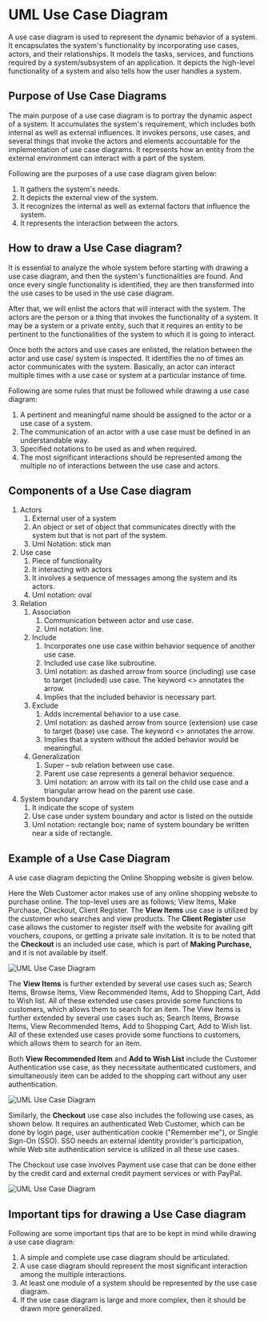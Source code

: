 UML Use Case Diagram
====================

A use case diagram is used to represent the dynamic behavior of a system. It encapsulates the system's functionality by incorporating use cases, actors, and their relationships. It models the tasks, services, and functions required by a system/subsystem of an application. It depicts the high-level functionality of a system and also tells how the user handles a system.

Purpose of Use Case Diagrams
----------------------------

The main purpose of a use case diagram is to portray the dynamic aspect of a system. It accumulates the system's requirement, which includes both internal as well as external influences. It invokes persons, use cases, and several things that invoke the actors and elements accountable for the implementation of use case diagrams. It represents how an entity from the external environment can interact with a part of the system.

Following are the purposes of a use case diagram given below:

1.  It gathers the system's needs.
2.  It depicts the external view of the system.
3.  It recognizes the internal as well as external factors that influence the system.
4.  It represents the interaction between the actors.

How to draw a Use Case diagram?
-------------------------------

It is essential to analyze the whole system before starting with drawing a use case diagram, and then the system's functionalities are found. And once every single functionality is identified, they are then transformed into the use cases to be used in the use case diagram.

After that, we will enlist the actors that will interact with the system. The actors are the person or a thing that invokes the functionality of a system. It may be a system or a private entity, such that it requires an entity to be pertinent to the functionalities of the system to which it is going to interact.

Once both the actors and use cases are enlisted, the relation between the actor and use case/ system is inspected. It identifies the no of times an actor communicates with the system. Basically, an actor can interact multiple times with a use case or system at a particular instance of time.

Following are some rules that must be followed while drawing a use case diagram:

1.  A pertinent and meaningful name should be assigned to the actor or a use case of a system.
2.  The communication of an actor with a use case must be defined in an understandable way.
3.  Specified notations to be used as and when required.
4.  The most significant interactions should be represented among the multiple no of interactions between the use case and actors.

Components of a Use Case diagram
---------------------------------------------
1. Actors
   1. External user of a system
   2. An object or set of object that communicates directly with the system but that 
is not part of the system. 
   3. Uml Notation: stick man
2. Use case
   1. Piece of functionality
   2. It interacting with actors
   3. It involves a sequence of messages among the system and its actors. 
   4. Uml notation: oval 
3. Relation
   1. Association
      1. Communication between actor and use case. 
      2. Uml notation: line. 
   2. Include
      1. Incorporates one use case within behavior sequence of another use 
case. 
      2. Included use case like subroutine. 
      3. Uml notation: as dashed arrow from source (including) use case to 
target (included) use case. The keyword <<include>> annotates the 
arrow. 
      4. Implies that the included behavior is necessary part. 
   3. Exclude
      1. Adds incremental behavior to a use case. 
      2. Uml notation: as dashed arrow from source (extension) use case to 
target (base) use case. The keyword <<exclude>> annotates the arrow. 
      3. Implies that a system without the added behavior would be 
meaningful. 
   4. Generalization
      1. Super – sub relation between use case.
      2. Parent use case represents a general behavior sequence. 
      3. Uml notation: an arrow with its tail on the child use case and a 
triangular arrow head on the parent use case.
4. System boundary
   1. It indicate the scope of system
   2. Use case under system boundary and actor is listed on the outside
   3. Uml notation: rectangle box; name of system boundary be written near a side 
of rectangle.

Example of a Use Case Diagram
-----------------------------

A use case diagram depicting the Online Shopping website is given below.

Here the Web Customer actor makes use of any online shopping website to purchase online. The top-level uses are as follows; View Items, Make Purchase, Checkout, Client Register. The **View Items** use case is utilized by the customer who searches and view products. The **Client Register** use case allows the customer to register itself with the website for availing gift vouchers, coupons, or getting a private sale invitation. It is to be noted that the **Checkout** is an included use case, which is part of **Making Purchase,** and it is not available by itself.

![UML Use Case Diagram](https://static.javatpoint.com/tutorial/uml/images/uml-use-case-diagram.png)

The **View Items** is further extended by several use cases such as; Search Items, Browse Items, View Recommended Items, Add to Shopping Cart, Add to Wish list. All of these extended use cases provide some functions to customers, which allows them to search for an item. The View Items is further extended by several use cases such as; Search Items, Browse Items, View Recommended Items, Add to Shopping Cart, Add to Wish list. All of these extended use cases provide some functions to customers, which allows them to search for an item.

Both **View Recommended Item** and **Add to Wish List** include the Customer Authentication use case, as they necessitate authenticated customers, and simultaneously item can be added to the shopping cart without any user authentication.

![UML Use Case Diagram](https://static.javatpoint.com/tutorial/uml/images/uml-use-case-diagram2.png)

Similarly, the **Checkout** use case also includes the following use cases, as shown below. It requires an authenticated Web Customer, which can be done by login page, user authentication cookie ("Remember me"), or Single Sign-On (SSO). SSO needs an external identity provider's participation, while Web site authentication service is utilized in all these use cases.

The Checkout use case involves Payment use case that can be done either by the credit card and external credit payment services or with PayPal.

![UML Use Case Diagram](https://static.javatpoint.com/tutorial/uml/images/uml-use-case-diagram3.png)

Important tips for drawing a Use Case diagram
---------------------------------------------

Following are some important tips that are to be kept in mind while drawing a use case diagram:

1.  A simple and complete use case diagram should be articulated.
2.  A use case diagram should represent the most significant interaction among the multiple interactions.
3.  At least one module of a system should be represented by the use case diagram.
4.  If the use case diagram is large and more complex, then it should be drawn more generalized.
